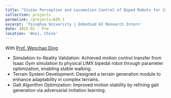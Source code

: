 ```yaml
---
title: "Vision Perception and Locomotion Control of Biped Robots for Complex Terrain"
collection: projects
permalink: /projects/AIR_1
excerpt: 'Tsinghua University | Embodied AI Research Intern'
date: 2025-01 - Pre
location: 'Wuxi, China'
---
```

With [Prof. Wenchao Ding](https://wenchaoding.github.io/personal/index.html) 
* Simulation-to-Reality Validation: Achieved motion control transfer from Isaac Gym simulation to physical LIMX bipedal robot through parameter optimization, enabling stable walking. 
* Terrain System Development: Designed a terrain generation module to enhance adaptability in complex terrains. 
* Gait Algorithm Optimization: Improved motion stability by refining gait generation via adversarial imitation learning. 
